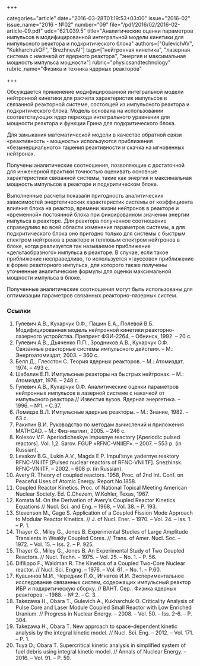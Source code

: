 +++

categories="article"
date="2016-03-28T01:19:53+03:00"
issue="2016-02"
issue_name="2016 - №02"
number="09"
file="/pdf/2016/02/2016-02-article-09.pdf"
udc="621.039.5"
title="Аналитические оценки параметров импульсов в модифицированной интегральной модели кинетики для импульсного реактора и подкритического блока"
authors=["GulevichAV", "KukharchukOF", "BrezhnevAI"]
tags=["нейтронная кинетика", "лазерная система с накачкой от ядерного реактора", "энергия и максимальная мощность импульса мощности"]
rubric="physicsandtechnology"
rubric_name="Физика и техника ядерных реакторов"

+++

Обсуждается применение модифицированной интегральной модели нейтронной кинетики для расчета характеристик импульсов в связанной реакторной системе, состоящей из импульсного реактора и подкритического блока. 
Модель основана на использовании соответствующих ядер перехода интегрального уравнения для мощности реактора и функции Грина для
подкритического блока.

Для замыкания математической модели в качестве обратной связи «реактивность - мощность» используются приближения «безынерциального» гашения реактивности и скачка на мгновенных нейтронах.

Получены аналитические соотношения, позволяющие с достаточной для инженерной практики точностью оценивать основные характеристики связанной системы, такие как энергия и максимальная мощность импульсов в реакторе и подкритическом блоке.

Выполненные расчеты показали пригодность аналитических зависимостей энергетических характеристик системы от коэффициента влияния блока на реактор, времени жизни нейтронов в реакторе и «временной» постоянной блока при фиксированном значении энергии импульса в реакторе. 
Для реактора полученное соотношение справедливо во всей области изменения параметров системы, а для подкритического блока оно пригодно только для системы с быстрым спектром нейтронов в реакторе и тепловым спектром нейтронов в блоке, когда реализуется так называемое приближение «дельтаобразного» импульса в реакторе. 
В случае, если такое приближение несправедливо, то используется «гауссово» приближение к форме реакторного импульса, для которого также получены уточненные аналитические формулы для оценки максимальной мощности импульса в блоке.

Полученные аналитические соотношения могут быть использованы для оптимизации параметров связанных реакторно-лазерных систем.

### Ссылки

1. Гулевич А.В., Кухарчук О.Ф., Пашин Е.А., Полевой В.Б. Модифицированная модель нейтронной кинетики реакторно-лазерного устройства. Препринт ФЭИ-2264, – Обнинск, 1992. – 20 с.
2. Гулевич А.В., Дьяченко П.П., Зродников А.В., Кухарчук О.Ф. Связанные реакторные системы импульсного действия. – М.: Энергоатомиздат, 2003. – 360 с.
3. Белл Д., Глесстон С. Теория ядерных реакторов. – М.: Атомиздат, 1974. – 493 с.
4. Шабалин Е.П. Импульсные реакторы на быстрых нейтронах. – М.: Атомиздат, 1976. – 248 с.
5. Гулевич А.В., Кухарчук О.Ф. Аналитические оценки параметров нейтронных импульсов в лазерной системе с накачкой от импульсного реактора // Известия вузов. Ядерная энергетика. – 1996. – №1. – С.37.
6. Ломидзе В.Л. Импульсные ядерные реакторы. – М.: Знание, 1982. –63 с.
7. Ракитин В.И. Руководство по методам вычислений и приложения MATHCAD. – М.: Физ-матлит, 2005. – 246 с.
8. Kolesov V.F. Aperiodicheskye impusnye reactory [Aperiodic pulsed reactors]. Vol. 1,2. Sarov. FGUP «RFNC-VNIIEF». – 2007. – 553 p. (in Russian).
9. Levakov B.G., Lukin A.V., Magda E.P. Impul’snye yadernye reaktory RFNC-VNIITF [Pulsed nuclear reactors of RFNC-VNIITF]. Snezhinsk. RFNC-VNIITF, – 2002. – 608 p. (in Russian).
10. Avery R. Theory of coupled reactors. 1958, Proc. of 2nd Int. Conf. on Peaceful Uses of Atomic Energy. Report No.1858.
11. Coupled Reactor Kinetics. Proc. of National Topical Meeting American Nuclear Society. Ed. C.Chezem, W.Kohler, Texas, 1967.
12. Komata M. On the Derivation of Avery’s Coupled Reactor Kinetics Equations // Nucl. Sci. and Eng. – 1968, – Vol. 38. – P. 193.
13. Stevenson M., Gage S. Application of a Coupled Fission Mode Approach to Modular Reactor Kinetics. // J. of Nucl. Ener. – 1970. – Vol. 24. – Iss. 1. – P. 1.
14. Thayer G., Miley G., Jones B. Experimental Studies of Large Amplitude Transients in Weakly Coupled Cores. // Trans. of Amer. Nucl. Soc. – 1972. – Vol. 15. – Iss. 2. – P. 925.
15. Thayer G., Miley G., Jones B. An Experimental Study of Two Coupled Reactors. // Nucl. Techn. – 1975. – Vol. 25. – No. 1. – Р. 56.
16. Difilippo F., Waldman R. The Kinetics of a Coupled Two-Core Nuclear reactor. // Nucl. Sci. Engng. – 1976. – Vol. 61. – No. 1. – P.60.
17. Кувшинов М.И., Чередник П.Ф., Игнатов И.И. Экспериментальное исследование связанных систем, содержащих импульсный реактор ИБР и подкритическую сборку. // ВАНТ. Сер.: Физика ядерных реакторов. – 1988. – № 2. – С. 3.
18. Takezawa H., Obara T., Gulevich A., Kukharchuk O. Criticality Analysis of Pulse Core and Laser Module Coupled Small Reactor with Low Enriched Uranium. // Progress in Nuclear Energy. – 2008. – Vol. 50. – Iss. 2-6. – P. 304.
19. Takezawa H., Obara T. New approach to space-dependent kinetic analysis by the integral kinetic model. // Nucl. Sci. Eng. – 2012. – Vol. 171. – P. 1.
20. Tuya D.; Obara T. Supercritical kinetic analysis in simplified system of fuel debris using integral kinetic model. // Annals of Nuclear Energy. – 2016. – Vol. 91. – P. 59.